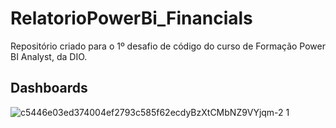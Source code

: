 # RelatorioPowerBi_Financials
Repositório criado para o 1º desafio de código do curso de Formação Power BI Analyst, da DIO.

## Dashboards 



![c5446e03ed374004ef2793c585f62ecdyBzXtCMbNZ9VYjqm-2 1](https://github.com/LeviMarra/RelatorioPowerBi_Financials/assets/137719953/de67d2ef-f37a-43be-aa13-bd5cefe09f16)
